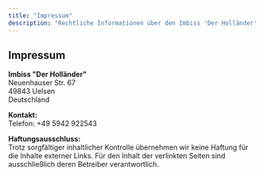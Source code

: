 ```yaml
---
title: "Impressum"
description: "Rechtliche Informationen über den Imbiss 'Der Holländer'."
---
```


## Impressum

**Imbiss "Der Holländer"**  
Neuenhauser Str. 67  
49843 Uelsen  
Deutschland

**Kontakt:**  
Telefon: +49 5942 922543

**Haftungsausschluss:**  
Trotz sorgfältiger inhaltlicher Kontrolle übernehmen wir keine Haftung für die Inhalte externer Links. Für den Inhalt der verlinkten Seiten sind ausschließlich deren Betreiber verantwortlich.
